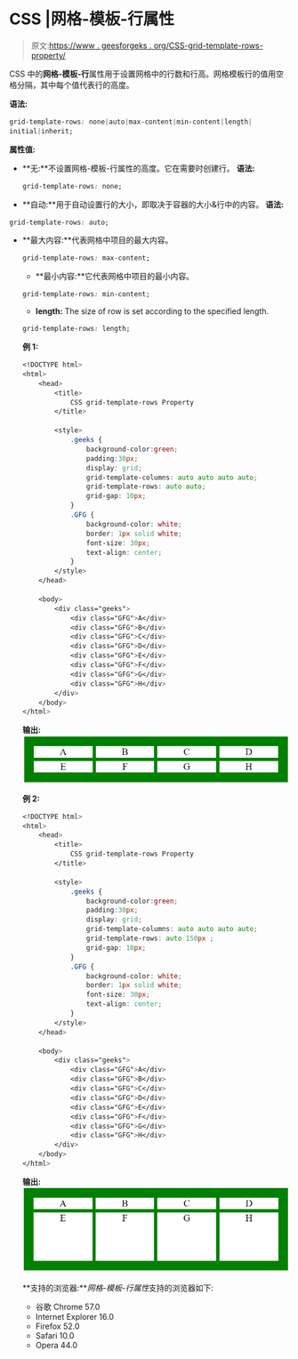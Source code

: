 # CSS |网格-模板-行属性

> 原文:[https://www . geesforgeks . org/CSS-grid-template-rows-property/](https://www.geeksforgeeks.org/css-grid-template-rows-property/)

CSS 中的**网格-模板-行**属性用于设置网格中的行数和行高。网格模板行的值用空格分隔，其中每个值代表行的高度。

**语法:**

```css
grid-template-rows: none|auto|max-content|min-content|length|
initial|inherit;
```

**属性值:**

*   **无:**不设置网格-模板-行属性的高度。它在需要时创建行。
    **语法:**

    ```css
    grid-template-rows: none;
    ```

*   **自动:**用于自动设置行的大小，即取决于容器的大小&行中的内容。
    **语法:**

```css
grid-template-rows: auto;
```

*   **最大内容:**代表网格中项目的最大内容。

    ```css
    grid-template-rows: max-content;
    ```

    *   **最小内容:**它代表网格中项目的最小内容。

    ```css
    grid-template-rows: min-content;
    ```

    *   **length:** The size of row is set according to the specified length.

    ```css
    grid-template-rows: length;
    ```

    **例 1:**

    ```css
    <!DOCTYPE html> 
    <html> 
        <head> 
            <title> 
                CSS grid-template-rows Property 
            </title> 

            <style> 
                .geeks { 
                    background-color:green; 
                    padding:30px; 
                    display: grid; 
                    grid-template-columns: auto auto auto auto;
                    grid-template-rows: auto auto;
                    grid-gap: 10px; 
                } 
                .GFG { 
                    background-color: white; 
                    border: 1px solid white; 
                    font-size: 30px; 
                    text-align: center; 
                } 
            </style> 
        </head> 

        <body> 
            <div class="geeks"> 
                <div class="GFG">A</div> 
                <div class="GFG">B</div> 
                <div class="GFG">C</div> 
                <div class="GFG">D</div> 
                <div class="GFG">E</div> 
                <div class="GFG">F</div> 
                <div class="GFG">G</div> 
                <div class="GFG">H</div> 
            </div> 
        </body> 
    </html>                     
    ```

    **输出:**
    ![](img/56c4817daabec3d2ef2565701d53aca0.png)

    **例 2:**

    ```css
    <!DOCTYPE html> 
    <html> 
        <head> 
            <title> 
                CSS grid-template-rows Property 
            </title> 

            <style> 
                .geeks { 
                    background-color:green; 
                    padding:30px; 
                    display: grid; 
                    grid-template-columns: auto auto auto auto;
                    grid-template-rows: auto 150px ;
                    grid-gap: 10px; 
                } 
                .GFG { 
                    background-color: white; 
                    border: 1px solid white; 
                    font-size: 30px; 
                    text-align: center; 
                } 
            </style> 
        </head> 

        <body> 
            <div class="geeks"> 
                <div class="GFG">A</div> 
                <div class="GFG">B</div> 
                <div class="GFG">C</div> 
                <div class="GFG">D</div> 
                <div class="GFG">E</div> 
                <div class="GFG">F</div> 
                <div class="GFG">G</div> 
                <div class="GFG">H</div> 
            </div> 
        </body> 
    </html>                     
    ```

    **输出:**
    ![](img/422357746aefb1eb361aa2ff7874f786.png)

    **支持的浏览器:***网格-模板-行属性*支持的浏览器如下:

    *   谷歌 Chrome 57.0
    *   Internet Explorer 16.0
    *   Firefox 52.0
    *   Safari 10.0
    *   Opera 44.0